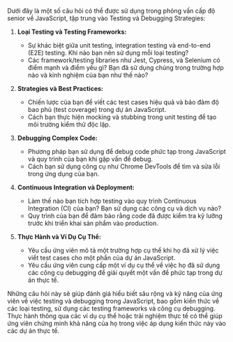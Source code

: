 Dưới đây là một số câu hỏi có thể được sử dụng trong phỏng vấn cấp độ senior về JavaScript, tập trung vào Testing và Debugging Strategies:

1. **Loại Testing và Testing Frameworks:**

   - Sự khác biệt giữa unit testing, integration testing và end-to-end (E2E) testing. Khi nào bạn nên sử dụng mỗi loại testing?
   - Các framework/testing libraries như Jest, Cypress, và Selenium có điểm mạnh và điểm yếu gì? Bạn đã sử dụng chúng trong trường hợp nào và kinh nghiệm của bạn như thế nào?

2. **Strategies và Best Practices:**

   - Chiến lược của bạn để viết các test cases hiệu quả và bảo đảm độ bao phủ (test coverage) trong dự án JavaScript.
   - Cách bạn thực hiện mocking và stubbing trong unit testing để tạo môi trường kiểm thử độc lập.

3. **Debugging Complex Code:**

   - Phương pháp bạn sử dụng để debug code phức tạp trong JavaScript và quy trình của bạn khi gặp vấn đề debug.
   - Cách bạn sử dụng công cụ như Chrome DevTools để tìm và sửa lỗi trong ứng dụng của bạn.

4. **Continuous Integration và Deployment:**

   - Làm thế nào bạn tích hợp testing vào quy trình Continuous Integration (CI) của bạn? Bạn sử dụng các công cụ và dịch vụ nào?
   - Quy trình của bạn để đảm bảo rằng code đã được kiểm tra kỹ lưỡng trước khi triển khai sản phẩm vào production.

5. **Thực Hành và Ví Dụ Cụ Thể:**
   - Yêu cầu ứng viên mô tả một trường hợp cụ thể khi họ đã xử lý việc viết test cases cho một phần của dự án JavaScript.
   - Yêu cầu ứng viên cung cấp một ví dụ cụ thể về việc họ đã sử dụng các công cụ debugging để giải quyết một vấn đề phức tạp trong dự án thực tế.

Những câu hỏi này sẽ giúp đánh giá hiểu biết sâu rộng và kỹ năng của ứng viên về việc testing và debugging trong JavaScript, bao gồm kiến thức về các loại testing, sử dụng các testing frameworks và công cụ debugging. Thực hành thông qua các ví dụ cụ thể hoặc trải nghiệm thực tế có thể giúp ứng viên chứng minh khả năng của họ trong việc áp dụng kiến thức này vào các dự án thực tế.
